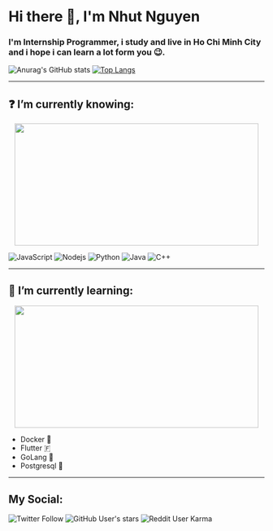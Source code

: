 # Hi there 👋, I'm Nhut Nguyen

### I'm Internship Programmer, i study and live in Ho Chi Minh City and i hope i can learn a lot form you 😉.
![Anurag's GitHub stats](https://github-readme-stats.vercel.app/api?username=Noisyy&include_all_commits=true&theme=radical)
[![Top Langs](https://github-readme-stats.vercel.app/api/top-langs/?username=Noisyy&theme=radical&layout=compact)](https://github.com/anuraghazra/github-readme-stats)

---

## ❓ I’m currently knowing:<br>
<p align="center">
  <img src="https://media.giphy.com/media/d3mlE7uhX8KFgEmY/giphy.gif" width="480" height="240" allowFullScreen></img>
</p>

![JavaScript](https://img.shields.io/badge/-JavaScript-black?style=flat-square&logo=javascript)
![Nodejs](https://img.shields.io/badge/-Nodejs-black?style=flat-square&logo=Node.js)
![Python](https://img.shields.io/badge/-Python-black?style=flat-square&logo=Python)
![Java](https://img.shields.io/badge/-java-E34A86?style=flat-square&logo=java)
![C++](https://img.shields.io/badge/-C++-00599C?style=flat-square&logo=c)

  
---

## 📖 I’m currently learning:<br>

<p align="center">
  <img src="https://media.giphy.com/media/fhAwk4DnqNgw8/giphy.gif" width="480" height="240" allowFullScreen></img>
</p>


- Docker 🐳
- Flutter 🇫
- GoLang 🐹
- Postgresql 🐘<br>

---
## My Social:
![Twitter Follow](https://img.shields.io/twitter/follow/Noisyy_NN?label=Twitter&style=social)
![GitHub User's stars](https://img.shields.io/github/stars/Noisyy?label=GitHub&style=social)
![Reddit User Karma](https://img.shields.io/reddit/user-karma/link/noisyy_nn?label=Reddit&style=social)


<!--
**Noisyy/Noisyy** is a ✨ _special_ ✨ repository because its `README.md` (this file) appears on your GitHub profile.

Here are some ideas to get you started:

- 🔭 I’m currently working on ...
- 🌱 I’m currently learning ...
- 👯 I’m looking to collaborate on ...
- 🤔 I’m looking for help with ...
- 💬 Ask me about ...
- 📫 How to reach me: ...
- 😄 Pronouns: ...
- ⚡ Fun fact: ...
-->
